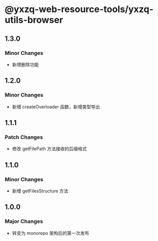 # @yxzq-web-resource-tools/yxzq-utils-browser

## 1.3.0

### Minor Changes

- 新增删除功能

## 1.2.0

### Minor Changes

- 新增 createOverloader 函数，新增类型导出

## 1.1.1

### Patch Changes

- 修改 getFilePath 方法接收的后缀格式

## 1.1.0

### Minor Changes

- 新增 getFilesStructure 方法

## 1.0.0

### Major Changes

- 转变为 monorepo 架构后的第一次发布
